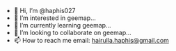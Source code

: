 - 👋 Hi, I’m @haphis027
- 👀 I’m interested in geemap...
- 🌱 I’m currently learning geemap...
- 💞️ I’m looking to collaborate on geemap...
- 📫 How to reach me email: hairulla.haphis@gmail.com
<!---
haphis027/haphis027 is a ✨ special ✨ repository because its `README.md` (this file) appears on your GitHub profile.
You can click the Preview link to take a look at your changes.
--->
